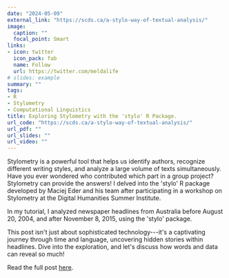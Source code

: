 ```yaml
---
date: "2024-05-09"
external_link: "https://scds.ca/a-stylo-way-of-textual-analysis/"
image:
  caption: ""
  focal_point: Smart
links:
- icon: twitter
  icon_pack: fab
  name: Follow
  url: https://twitter.com/meldalife
# slides: example
summary: ""
tags:
- R
- Stylometry
- Computational Linguistics
title: Exploring Stylometry with the 'stylo' R Package.
url_code: "https://scds.ca/a-stylo-way-of-textual-analysis/"
url_pdf: ""
url_slides: ""
url_video: ""
---
```


Stylometry is a powerful tool that helps us identify authors, recognize different writing styles, and analyze a large volume of texts simultaneously. Have you ever wondered who contributed which part in a group project? Stylometry can provide the answers! I delved into the 'stylo' R package developed by Maciej Eder and his team after participating in a workshop on Stylometry at the Digital Humanities Summer Institute.

In my tutorial, I analyzed newspaper headlines from Australia before August 20, 2004, and after November 8, 2015, using the 'stylo' package.

This post isn't just about sophisticated technology---it's a captivating journey through time and language, uncovering hidden stories within headlines. Dive into the exploration, and let's discuss how words and data can reveal so much!

Read the full post [here](https://scds.ca/a-stylo-way-of-textual-analysis/).
